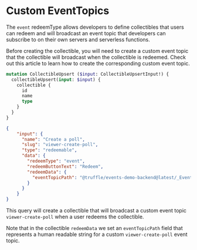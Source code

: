 # Custom EventTopics

The `event` redeemType allows developers to define collectibles that users can redeem and will broadcast an event topic that developers can subscribe to on their own servers and serverless functions.

Before creating the collectible, you will need to create a custom event topic that the collectible will broadcast when the collectible is redeemed. Check out this article to learn how to create the corresponding custom event topic.

```graphql
mutation CollectibleUpsert ($input: CollectibleUpsertInput!) {
  collectibleUpsert(input: $input) {
    collectible {
      id
      name
      type
    }
  }
}
```

```json
{
	"input": {
	  "name": "Create a poll",
	  "slug": "viewer-create-poll",
	  "type": "redeemable",
	  "data": {
	    "redeemType": "event",
	    "redeemButtonText": "Redeem",
	    "redeemData": {
	      "eventTopicPath": "@truffle/events-demo-backend@latest/_EventTopic/viewer-create-poll"
	    }
	  }
	}
}
```

This query will create a collectible that will broadcast a custom event topic `viewer-create-poll` when a user redeems the collectible.

Note that in the collectible `redeemData` we set an `eventTopicPath` field that represents a human readable string for a custom `viewer-create-poll` event topic.
